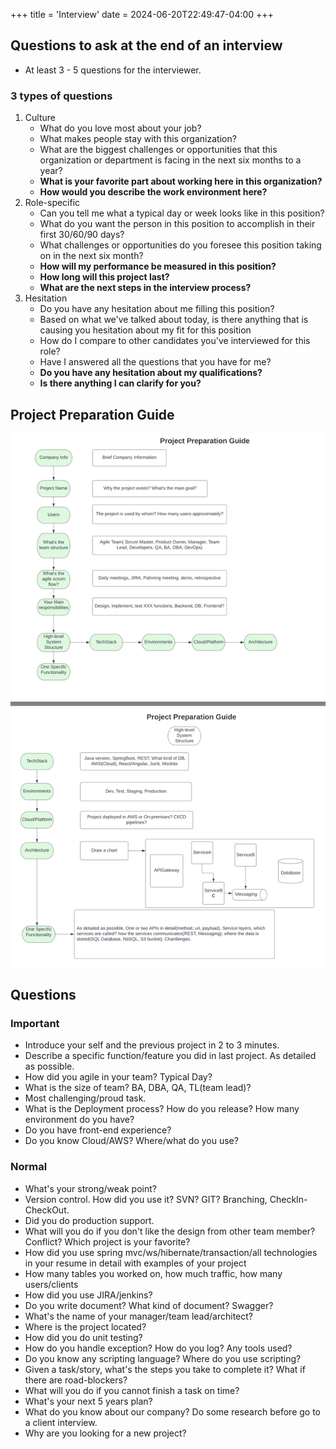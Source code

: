 +++
title = 'Interview'
date = 2024-06-20T22:49:47-04:00
+++

## Questions to ask at the end of an interview
- At least 3 - 5 questions for the interviewer.
### 3 types of questions
1. Culture
   - What do you love most about your job?
   - What makes people stay with this organization?
   - What are the biggest challenges or opportunities that this organization or department is facing in the next six months to a year?
   - **What is your favorite part about working here in this organization?**
   - **How would you describe the work environment here?**
2. Role-specific
   - Can you tell me what a typical day or week looks like in this position?
   - What do you want the person in this position to accomplish in their first 30/60/90 days?
   - What challenges or opportunities do you foresee this position taking on in the next six month?
   - **How will my performance be measured in this position?**
   - **How long will this project last?**
   - **What are the next steps in the interview process?**
3. Hesitation
   - Do you have any hesitation about me filling this position?
   - Based on what we've talked about today, is there anything that is causing you hesitation about my fit for this position
   - How do I compare to other candidates you've interviewed for this role?
   - Have I answered all the questions that you have for me?
   - **Do you have any hesitation about my qualifications?**
   - **Is there anything I can clarify for you?**

## Project Preparation Guide
![project preparation guide](images-interview/1.png)

## Questions
### Important
- Introduce your self and the previous project in 2 to 3 minutes.
- Describe a specific function/feature you did in last project. As detailed as possible.
- How did you agile in your team? Typical Day?
- What is the size of team? BA, DBA, QA, TL(team lead)?
- Most challenging/proud task.
- What is the Deployment process? How do you release? How many environment do you have?
- Do you have front-end experience?
- Do you know Cloud/AWS? Where/what do you use?

### Normal
- What's your strong/weak point?
- Version control. How did you use it? SVN? GIT? Branching, CheckIn-CheckOut.
- Did you do production support.
- What will you do if you don't like the design from other team member? Conflict? Which project is your favorite?
- How did you use spring mvc/ws/hibernate/transaction/all technologies in your resume in detail with examples of your project
- How many tables you worked on, how much traffic, how many users/clients
- How did you use JIRA/jenkins?
- Do you write document? What kind of document? Swagger?
- What's the name of your manager/team lead/architect?
- Where is the project located?
- How did you do unit testing?
- How do you handle exception? How do you log? Any tools used?
- Do you know any scripting language? Where do you use scripting?
- Given a task/story, what's the steps you take to complete it? What if there are road-blockers?
- What will you do if you cannot finish a task on time?
- What's your next 5 years plan?
- What do you know about our company? Do some research before go to a client interview.
- Why are you looking for a new project?


